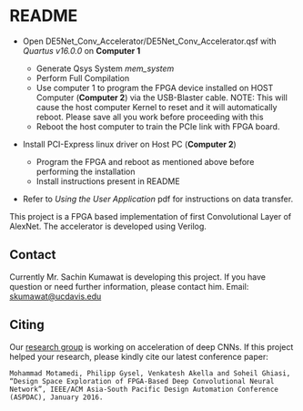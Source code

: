 # README #

* Open DE5Net_Conv_Accelerator/DE5Net_Conv_Accelerator.qsf with *Quartus v16.0.0* on **Computer 1**
    * Generate Qsys System *mem_system*
    * Perform Full Compilation
    * Use computer 1 to program the FPGA device installed on HOST Computer (**Computer 2**) via the USB-Blaster cable. NOTE: This will cause the host computer Kernel to reset and it will automatically reboot. Please save all you work before proceeding with this
    * Reboot the host computer to train the PCIe link with FPGA board.

* Install PCI-Express linux driver on Host PC (**Computer 2**)
    * Program the FPGA and reboot as mentioned above before performing the installation
    * Install instructions present in README
    
* Refer to *Using the User Application* pdf for instructions on data transfer.
	
This project is a FPGA based implementation of first Convolutional Layer of AlexNet. The accelerator is developed using Verilog. 
## Contact
Currently Mr. Sachin Kumawat is developing this project. If you have question or need further information, please contact him.
Email: skumawat@ucdavis.edu 
## Citing
Our [research group](http://lepsucd.com) is working on acceleration of deep CNNs. If this project
helped your research, please kindly cite our latest conference paper:
```
Mohammad Motamedi, Philipp Gysel, Venkatesh Akella and Soheil Ghiasi, “Design Space Exploration of FPGA-Based Deep Convolutional Neural Network”, IEEE/ACM Asia-South Pacific Design Automation Conference (ASPDAC), January 2016.
```
